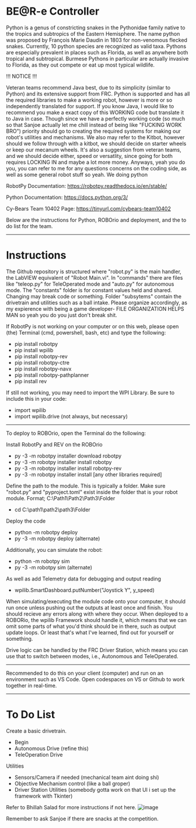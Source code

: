 # BE@R-e Controller
Python is a genus of constricting snakes in the Pythonidae family native to the tropics and subtropics of the Eastern Hemisphere. The name python was proposed by François Marie Daudin in 1803 for non-venomous flecked snakes. Currently, 10 python species are recognized as valid taxa. Pythons are especially prevalent in places such as Florida, as well as anywhere both tropical and subtropical. Burmese Pythons in particular are actually invasive to Florida, as they out compete or eat up most typical wildlife.

!!! NOTICE !!! 

Veteran teams recommend Java best, due to its simplicity (similar to Python) and its extensive support from FRC. Python is supported and has all the required libraries to make a working robot, however is more or so independently translated for support. If you know Java, I would like to recommend you make a exact copy of this WORKING code but translate it to Java in case. Though since we have a perfectly working code (so much so that Sanjoe actually let me chill instead of being like "FUCKING WORK BRO") priority should go to creating the required systems for making our robot's utilities and mechanisms. We also may refer to the Kitbot, however should we follow through with a kitbot, we should decide on starter wheels or keep our mecanum wheels. It's also a suggestion from veteran teams, and we should decide either, speed or versatlity, since going for both requires LOCKING IN and maybe a lot more money. Anyways, yeah you do you, you can refer to me for any questions concerns on the coding side, as well as some general robot stuff so yeah. We doing python

RobotPy Documentation: https://robotpy.readthedocs.io/en/stable/

Python Documentation: https://docs.python.org/3/

Cy-Bears Team 10402 Page: https://tinyurl.com/cybears-team10402

Below are the instructions for Python, ROBOrio and deployment, and the to do list for the team.

----------------------------------------------------------------------------------------------------------------------

# Instructions
The Github repository is structured where "robot.py" is the main handler, the LabVIEW equivalent of "Robot Main.vi". In "commands" there are files like "teleop.py" for TeleOperated mode and "auto.py" for autonomous mode. The "constants" folder is for constant values held and shared. Changing may break code or something. Folder "subsytems" contain the drivetrain and utilities such as a ball intake. Please organize accordingly, as my expierence with being a game developer- FILE ORGANIZATION HELPS MAN so yeah you do you just don't break shit.

If RobotPy is not working on your computer or on this web, please open (the) Terminal (cmd, powershell, bash, etc) and type the following:

- pip install robotpy
- pip install wpilib
- pip install robotpy-rev
- pip install robotpy-ctre
- pip install robotpy-navx
- pip install robotpy-pathplanner
- pip install rev

If still not working, you may need to import the WPI Library. Be sure to include this in your code:

- import wpilib
- import wpilib.drive (not always, but necessary)

----------------------------------------------------------------------------------------------------------------------

To deploy to ROBOrio, open the Terminal do the following:

Install RobotPy and REV on the ROBOrio
- py -3 -m robotpy installer download robotpy
- py -3 -m robotpy installer install robotpy
- py -3 -m robotpy installer install robotpy-rev
- py -3 -m robotpy installer install [any other libraries required]

Define the path to the module. This is typically a folder. Make sure "robot.py" and "pyproject.toml" exist inside the folder that is your robot module. Format; C:\Path1\Path2\Path3\Folder
- cd C:\path1\path2\path3\Folder

Deploy the code
- python -m robotpy deploy
- py -3 -m robotpy deploy (alternate)

Additionally, you can simulate the robot:
- python -m robotpy sim
- py -3 -m robotpy sim (alternate)

As well as add Telemetry data for debugging and output reading
- wpilib.SmartDashboard.putNumber("Joystick Y", y_speed)

When simulating/executing the module code onto your computer, it should run once unless pushing out the outputs at least once and finish. You should recieve any errors along with where they occur. When deployed to a ROBORio, the wpilib Framework should handle it, which means that we can omit some parts of what you'd think should be in there, such as output update loops. Or least that's what I've learned, find out for yourself or something.

Drive logic can be handled by the FRC Driver Station, which means you can use that to switch between modes, i.e., Autonomous and TeleOperated.

-------------------------------------------------------------------------------------------------------------------------

Recommended to do this on your client (computer) and run on an environment such as VS Code. Open codespaces on VS or Github to work together in real-time.

-------------------------------------------------------------------------------------------------------------------------

# To Do List

Create a basic drivetrain.
- Begin
- Autonomous Drive (refine this)
- TeleOperation Drive

Utilities
- Sensors/Camera if needed (mechanical team aint doing shi)
- Objective Mechanism control (like a ball groper)
- Driver Station Utilities (somebody gotta work on that UI i set up the framework with Tkinter)

Refer to Bhillah Salad for more instructions if not here.
![image](https://github.com/user-attachments/assets/9ce631a5-c3f3-4c19-8374-dab1f0feef71)

Remember to ask Sanjoe if there are snacks at the competition.
